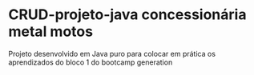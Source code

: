 # CRUD-projeto-java concessionária metal motos
Projeto desenvolvido em Java puro para colocar em prática os aprendizados do bloco 1 do bootcamp generation
